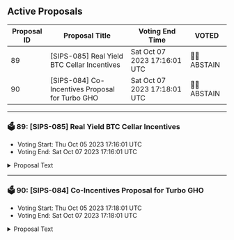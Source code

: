 ## Active Proposals

| Proposal ID | Proposal Title | Voting End Time | VOTED |
|-------------|----------------|-----------------|-------|
| 89 | [SIPS-085] Real Yield BTC Cellar Incentives | Sat Oct 07 2023 17:16:01 UTC | 🤷‍♂️ ABSTAIN |
| 90 | [SIPS-084] Co-Incentives Proposal for Turbo GHO | Sat Oct 07 2023 17:18:01 UTC | 🤷‍♂️ ABSTAIN |

---

### 🗳 89: [SIPS-085] Real Yield BTC Cellar Incentives
- Voting Start: Thu Oct 05 2023 17:16:01 UTC
- Voting End: Sat Oct 07 2023 17:16:01 UTC

<details>
<summary>Proposal Text</summary>
 
This proposal is intended to authorize a one-time transfer of 400,000 SOMM from the community pool to the CellarStaking contract, which is used to incentivize Real Yield BTC cellar depositors on Ethereum Mainnet.nnSee the corresponding forum post for more details: https://community.sommelier.finance/t/sips-085-upcoming-real-yield-btc-liquidity-mining-incentives-proposal/1198
</details>

---

### 🗳 90: [SIPS-084] Co-Incentives Proposal for Turbo GHO
- Voting Start: Thu Oct 05 2023 17:18:01 UTC
- Voting End: Sat Oct 07 2023 17:18:01 UTC

<details>
<summary>Proposal Text</summary>
 
This proposal is intended to authorize a one-time transfer of 540,000 SOMM from the community pool to the SOMM multisig, which will then be sent to the Turbo GHO staking contract, contingent on the AAVE GHO proposal passing. This proposal will also approve a GHO vesting position in the Turbo GHO cellar to allow for GHO co-incentives.nnSee the corresponding forum post for more details: https://community.sommelier.finance/t/sips-084-turbo-gho-co-incentives/1194
</details>

